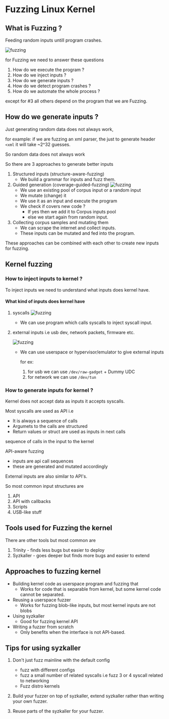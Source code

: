 # Fuzzing Linux Kernel 

## What is Fuzzing ? 
Feeding random inputs untill program crashes. 

![fuzzing](../assets/kernel-debug-img/fuzzing-img.png)

for Fuzzing we need to answer these questions 

1.  How do we execute the program ? 
1.  How do we inject inputs ?
1.  How do we generate inputs ?
1.  How do we detect program crashes ?
1.  How do we automate the whole process ? 

except for #3 all others depend on the program that we are Fuzzing.

## How do we generate inputs ? 
Just generating random data does not always work, 

for example: if we are fuzzing an xml parser, the just to generate header 
`<xml` it will take ~2^32 guesses. 

So random data does not always work 

So there are 3 approaches to generate better inputs 
1.  Structured inputs (structure-aware-fuzzing)
    -   We build a grammar for inputs and fuzz them. 
2.  Guided generation (coverage-guided-fuzzing)
    ![fuzzing](../assets/kernel-debug-img/guided-generation-fuzzing.png)
    -   We use an existing pool of corpus input or a random input
    -   We mutate (change) it 
    -   We use it as an input and execute the program
    -   We check if covers new code ? 
        - If yes then we add it to Corpus inputs pool 
        - else we start again from random input. 
3.  Collecting corpus samples and mutating them 
    -   We can scrape the internet and collect inputs.
    -   These inputs can be mutated and fed into the program. 

These approaches can be combined with each other to create new inputs for fuzzing.


## Kernel fuzzing   

### How to inject inputs to kernel ?
To inject inputs we need to understand what inputs does kernel have. 

#### What kind of inputs does kernel have 

1.  syscalls
    ![fuzzing](../assets/kernel-debug-img/kernel-inputs-syscall.png)
    -   We can use program which calls syscalls to inject syscall input.

2.  external inputs i.e usb dev, network packets, firmware etc. 

    ![fuzzing](../assets/kernel-debug-img/kernel-inputs-external.png)
    -   We can use userspace or hypervisor/emulator to give external inputs
        
        for ex: 
        1.  for usb we can use `/dev/raw-gadget` + Dummy UDC 
        1.  for network we can use `/dev/tun`

### How to generate inputs for kernel ?

Kernel does not accept data as inputs it accepts syscalls. 

Most syscalls are used as API i.e 
-   It is always a sequence of calls 
-   Argumets to the calls are structured 
-   Return values or struct are used as inputs in next calls 

sequence of calls in the input to the kernel

API-aware fuzzing 
-   inputs are api call sequences 
-   these are generated and mutated accordingly

External inputs are also similar to API's. 

So most common input structures are 
1.  API 
1.  API with callbacks 
1.  Scripts 
1.  USB-like stuff

## Tools used for Fuzzing the kernel 

There are other tools but most common are 
1.  Trinity - finds less bugs but easier to deploy
2.  Syzkaller - goes deeper but finds more bugs and easier to extend

## Approaches to fuzzing kernel  

-   Building kernel code as userspace program and fuzzing that
    -   Works for code that is separable from kernel, but some kernel code 
        cannot be separated.
-   Reusing a userspace fuzzer
    -   Works for fuzzing blob-like inputs, but most kernel inputs are not blobs
-   Using syzkaller
    -   Good for fuzzing kernel API 
-   Writing a fuzzer from scratch
    -   Only benefits when the interface is not API-based.


## Tips for using syzkaller
1.  Don't just fuzz mainline with the default config
    -   fuzz with different configs
    -   fuzz a small number of related syscalls 
        i.e fuzz 3 or 4 syscall related to networking
    -   Fuzz distro kernels

1.  Build your fuzzer on top of syzkaller, extend syzkaller rather than writing 
    your own fuzzer. 

1.  Reuse parts of the syzkaller for your fuzzer. 



